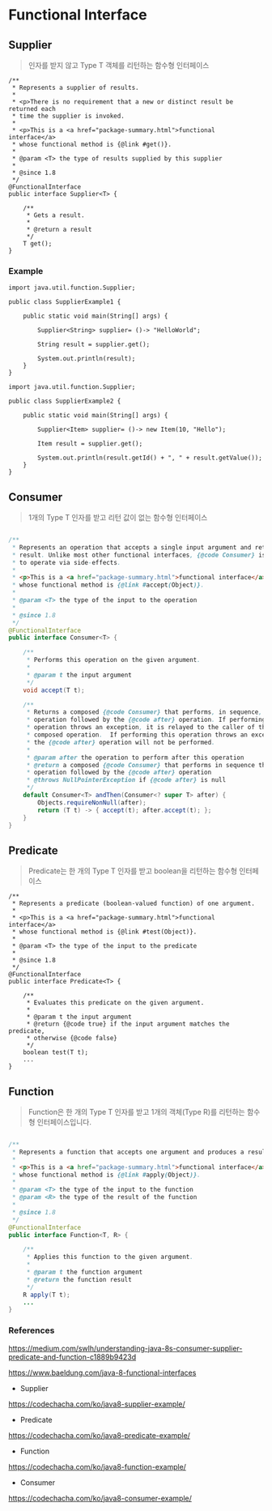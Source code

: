 # Functional Interface





## Supplier

> 인자를 받지 않고 Type T 객체를 리턴하는 함수형 인터페이스

```
/**
 * Represents a supplier of results.
 *
 * <p>There is no requirement that a new or distinct result be returned each
 * time the supplier is invoked.
 *
 * <p>This is a <a href="package-summary.html">functional interface</a>
 * whose functional method is {@link #get()}.
 *
 * @param <T> the type of results supplied by this supplier
 *
 * @since 1.8
 */
@FunctionalInterface
public interface Supplier<T> {

    /**
     * Gets a result.
     *
     * @return a result
     */
    T get();
}
```

### Example

```
import java.util.function.Supplier;

public class SupplierExample1 {

    public static void main(String[] args) {

        Supplier<String> supplier= ()-> "HelloWorld";

        String result = supplier.get();

        System.out.println(result);
    }
}
```

```
import java.util.function.Supplier;

public class SupplierExample2 {

    public static void main(String[] args) {

        Supplier<Item> supplier= ()-> new Item(10, "Hello");

        Item result = supplier.get();

        System.out.println(result.getId() + ", " + result.getValue());
    }
}
```

## Consumer

> 1개의 Type T 인자를 받고 리턴 값이 없는 함수형 인터페이스

```java

/**
 * Represents an operation that accepts a single input argument and returns no
 * result. Unlike most other functional interfaces, {@code Consumer} is expected
 * to operate via side-effects.
 *
 * <p>This is a <a href="package-summary.html">functional interface</a>
 * whose functional method is {@link #accept(Object)}.
 *
 * @param <T> the type of the input to the operation
 *
 * @since 1.8
 */
@FunctionalInterface
public interface Consumer<T> {

    /**
     * Performs this operation on the given argument.
     *
     * @param t the input argument
     */
    void accept(T t);

    /**
     * Returns a composed {@code Consumer} that performs, in sequence, this
     * operation followed by the {@code after} operation. If performing either
     * operation throws an exception, it is relayed to the caller of the
     * composed operation.  If performing this operation throws an exception,
     * the {@code after} operation will not be performed.
     *
     * @param after the operation to perform after this operation
     * @return a composed {@code Consumer} that performs in sequence this
     * operation followed by the {@code after} operation
     * @throws NullPointerException if {@code after} is null
     */
    default Consumer<T> andThen(Consumer<? super T> after) {
        Objects.requireNonNull(after);
        return (T t) -> { accept(t); after.accept(t); };
    }
}
```

## Predicate

> Predicate는 한 개의 Type T 인자를 받고 boolean을 리턴하는 함수형 인터페이스

```
/**
 * Represents a predicate (boolean-valued function) of one argument.
 *
 * <p>This is a <a href="package-summary.html">functional interface</a>
 * whose functional method is {@link #test(Object)}.
 *
 * @param <T> the type of the input to the predicate
 *
 * @since 1.8
 */
@FunctionalInterface
public interface Predicate<T> {

    /**
     * Evaluates this predicate on the given argument.
     *
     * @param t the input argument
     * @return {@code true} if the input argument matches the predicate,
     * otherwise {@code false}
     */
    boolean test(T t);
    ...
}
```

## Function

> Function은 한 개의 Type T 인자를 받고 1개의 객체(Type R)를 리턴하는 함수형 인터페이스입니다.

```java

/**
 * Represents a function that accepts one argument and produces a result.
 *
 * <p>This is a <a href="package-summary.html">functional interface</a>
 * whose functional method is {@link #apply(Object)}.
 *
 * @param <T> the type of the input to the function
 * @param <R> the type of the result of the function
 *
 * @since 1.8
 */
@FunctionalInterface
public interface Function<T, R> {

    /**
     * Applies this function to the given argument.
     *
     * @param t the function argument
     * @return the function result
     */
    R apply(T t);
    ...
}
```







### References

https://medium.com/swlh/understanding-java-8s-consumer-supplier-predicate-and-function-c1889b9423d

https://www.baeldung.com/java-8-functional-interfaces

- Supplier

https://codechacha.com/ko/java8-supplier-example/

- Predicate

https://codechacha.com/ko/java8-predicate-example/

- Function

https://codechacha.com/ko/java8-function-example/

- Consumer

https://codechacha.com/ko/java8-consumer-example/